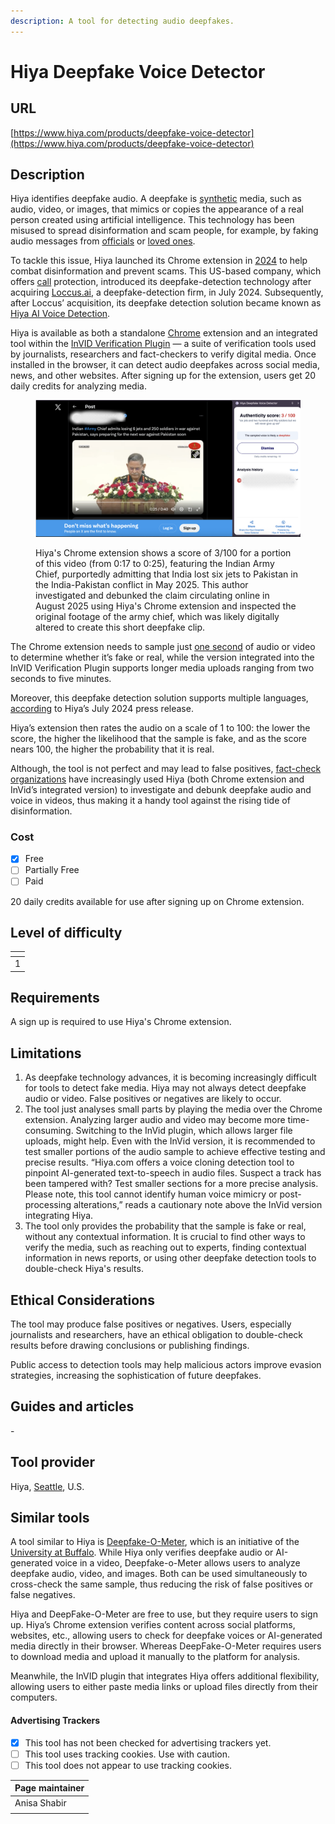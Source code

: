 ```yaml
---
description: A tool for detecting audio deepfakes.
---
```


# Hiya Deepfake Voice Detector

## URL

[https://www.hiya.com/products/deepfake-voice-detector](https://www.hiya.com/products/deepfake-voice-detector)

## Description

Hiya identifies deepfake audio. A deepfake is [synthetic](https://www.turing.ac.uk/blog/what-are-deepfakes-and-how-can-we-detect-them) media, such as audio, video, or images, that mimics or copies the appearance of a real person created using artificial intelligence. This technology has been misused to spread disinformation and scam people, for example, by faking audio messages from [officials](https://www.abc.net.au/news/2024-01-23/ai-phonecall-posing-as-joe-biden-being-investigated/103378702) or [loved ones](https://archive.fo/cn2UV).

To tackle this issue, Hiya launched its Chrome extension in [2024](https://blog.hiya.com/hiyas-new-chrome-extension-identifies-deepfakes) to help combat disinformation and prevent scams. This US-based company, which offers [call](https://www.hiya.com/) protection, introduced its deepfake-detection technology after acquiring [Loccus.ai](https://web.archive.org/web/20240307181036/https://www.loccus.ai/), a deepfake-detection firm, in July 2024. Subsequently, after Loccus’ acquisition, its deepfake detection solution became known as [Hiya AI Voice Detection](https://www.hiya.com/newsroom/press-releases/hiya-acquires-deepfake-voice-detection-leader-loccus-ai).

Hiya is available as both a standalone [Chrome](https://chromewebstore.google.com/detail/hiya-deepfake-voice-detec/akmieeldmgcllmokbpaibfelofjiilpc) extension and an integrated tool within the [InVID Verification Plugin](https://bellingcat.gitbook.io/toolkit/more/all-tools/invid) — a suite of verification tools used by journalists, researchers and fact-checkers to verify digital media. Once installed in the browser, it can detect audio deepfakes across social media, news, and other websites. After signing up for the extension, users get 20 daily credits for analyzing media.

<figure><img src=".gitbook/assets/Screenshot 2025-10-31 at 02.05.24.png" alt=""><figcaption><p>Hiya's Chrome extension shows a score of 3/100 for a portion of this video (from 0:17 to 0:25), featuring the Indian Army Chief, purportedly admitting that India lost six jets to Pakistan in the India-Pakistan conflict in May 2025. This author investigated and debunked the claim circulating online in August 2025 using Hiya's Chrome extension and inspected the original footage of the army chief, which was likely digitally altered to create this short deepfake clip.</p></figcaption></figure>

The Chrome extension needs to sample just [one second](https://blog.hiya.com/hiyas-new-chrome-extension-identifies-deepfakes) of audio or video to determine whether it’s fake or real, while the version integrated into the InVID Verification Plugin supports longer media uploads ranging from two seconds to five minutes.&#x20;

Moreover, this deepfake detection solution supports multiple languages, [according](https://www.hiya.com/newsroom/press-releases/hiya-acquires-deepfake-voice-detection-leader-loccus-ai) to Hiya’s July 2024 press release.

Hiya’s extension then rates the audio on a scale of 1 to 100: the lower the score, the higher the likelihood that the sample is fake, and as the score nears 100, the higher the probability that it is real.

Although, the tool is not perfect and may lead to false positives, [fact-check](https://factcheck.afp.com/doc.afp.com.78448G3) [organizations](https://factcheck.afp.com/doc.afp.com.78448G3) have increasingly used Hiya (both Chrome extension and InVid’s integrated version) to investigate and debunk deepfake audio and voice in videos, thus making it a handy tool against the rising tide of disinformation.

### Cost

* [x] Free
* [ ] Partially Free
* [ ] Paid

20 daily credits available for use after signing up on Chrome extension.

## Level of difficulty

<table><thead><tr><th data-type="rating" data-max="5"></th></tr></thead><tbody><tr><td>1</td></tr></tbody></table>

## Requirements

A sign up is required to use Hiya's Chrome extension.

## Limitations

1. As deepfake technology advances, it is becoming increasingly difficult for tools to detect fake media. Hiya may not always detect deepfake audio or video. False positives or negatives are likely to occur.
2. The tool just analyses small parts by playing the media over the Chrome extension. Analyzing larger audio and video may become more time-consuming. Switching to the InVid plugin, which allows larger file uploads, might help. Even with the InVid version, it is recommended to test smaller portions of the audio sample to achieve effective testing and precise results. “Hiya.com offers a voice cloning detection tool to pinpoint AI-generated text-to-speech in audio files. Suspect a track has been tampered with? Test smaller sections for a more precise analysis. Please note, this tool cannot identify human voice mimicry or post-processing alterations,” reads a cautionary note above the InVid version integrating Hiya.
3. The tool only provides the probability that the sample is fake or real, without any contextual information. It is crucial to find other ways to verify the media, such as reaching out to experts, finding contextual information in news reports, or using other deepfake detection tools to double-check Hiya's results.

## Ethical Considerations

The tool may produce false positives or negatives. Users, especially journalists and researchers, have an ethical obligation to double-check results before drawing conclusions or publishing findings.

Public access to detection tools may help malicious actors improve evasion strategies, increasing the sophistication of future deepfakes.

## Guides and articles

\-

## Tool provider

Hiya, [Seattle](https://chromewebstore.google.com/detail/hiya-deepfake-voice-detec/akmieeldmgcllmokbpaibfelofjiilpc), U.S.

## Similar tools

A tool similar to Hiya is [Deepfake-O-Meter](https://zinc.cse.buffalo.edu/ubmdfl/deep-o-meter/landing_page), which is an initiative of the [University at Buffalo](https://ubmdfl.cse.buffalo.edu). While Hiya only verifies deepfake audio or AI-generated voice in a video, Deepfake-o-Meter allows users to analyze deepfake audio, video, and images. Both can be used simultaneously to cross-check the same sample, thus reducing the risk of false positives or false negatives.

Hiya and DeepFake-O-Meter are free to use, but they require users to sign up. Hiya’s Chrome extension verifies content across social platforms, websites, etc., allowing users to check for deepfake voices or AI-generated media directly in their browser. Whereas DeepFake-O-Meter requires users to download media and upload it manually to the platform for analysis.

Meanwhile, the InVID plugin that integrates Hiya offers additional flexibility, allowing users to either paste media links or upload files directly from their computers.

#### Advertising Trackers

* [x] This tool has not been checked for advertising trackers yet.
* [ ] This tool uses tracking cookies. Use with caution.
* [ ] This tool does not appear to use tracking cookies.

| Page maintainer |
| --------------- |
| Anisa Shabir    |
|                 |
